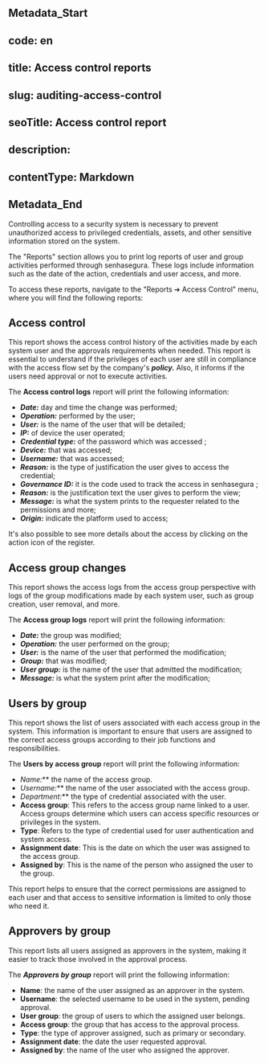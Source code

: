 ## Metadata_Start 
## code: en
## title: Access control reports 
## slug: auditing-access-control 
## seoTitle: Access control report 
## description:  
## contentType: Markdown 
## Metadata_End
Controlling access to a security system is necessary to prevent unauthorized access to privileged credentials, assets, and other sensitive information stored on the system.

The "Reports" section allows you to print log reports of user and group activities performed through senhasegura. These logs include information such as the date of the action, credentials and user access, and more.

To access these reports, navigate to the "Reports ➔ Access Control" menu, where you will find the following reports:

## **Access control**

This report shows the access control history of the activities made by each system user and the approvals requirements when needed. This report is essential to understand if the privileges of each user are still in compliance with the access flow set by the company's ***policy.*** Also, it informs if the users need approval or not to execute activities.

The **Access control logs** report will print the following information:

- ***Date:*** day and time the change was performed;
- ***Operation:*** performed by the user;
- ***User:*** is the name of the user that will be detailed;
- ***IP:*** of device the user operated;
- ***Credential type:*** of the password which was accessed ;
- ***Device:*** that was accessed;
- ***Username:*** that was accessed;
- ***Reason:*** is the type of justification the user gives to access the credential;
- ***Governance ID:*** it is the code used to track the access in senhasegura ;
- ***Reason:*** is the justification text the user gives to perform the view;
- ***Message:*** is what the system prints to the requester related to the permissions and more;
- ***Origin:*** indicate the platform used to access;

It's also possible to see more details about the access by clicking on the action icon of the register.

## **Access group changes**

This report shows the access logs from the access group perspective with logs of the group modifications made by each system user, such as group creation, user removal, and more.

The **Access group logs** report will print the following information:

- ***Date:*** the group was modified;
- ***Operation:*** the user performed on the group;
- ***User:*** is the name of the user that performed the modification;
- ***Group:*** that was modified;
- ***User group:*** is the name of the user that admitted the modification;
- ***Message:*** is what the system print after the modification;

## Users by group

This report shows the list of users associated with each access group in the system. This information is important to ensure that users are assigned to the correct access groups according to their job functions and responsibilities.

The **Users by access group** report will print the following information:

- **Name*:*** the name of the access group.
- **Username*:*** the name of the user associated with the access group.
- **Department*:*** the type of credential associated with the user.
- **Access group**: This refers to the access group name linked to a user. Access groups determine which users can access specific resources or privileges in the system.
- **Type**: Refers to the type of credential used for user authentication and system access.
- **Assignment date**: This is the date on which the user was assigned to the access group.
- **Assigned by**: This is the name of the person who assigned the user to the group.

This report helps to ensure that the correct permissions are assigned to each user and that access to sensitive information is limited to only those who need it.


## Approvers by group

This report lists all users assigned as approvers in the system, making it easier to track those involved in the approval process.

The ***Approvers by group*** report will print the following information:

- **Name**: the name of the user assigned as an approver in the system.
- **Username**: the selected username to be used in the system, pending approval.
- **User group**: the group of users to which the assigned user belongs.
- **Access group**: the group that has access to the approval process.
- **Type**: the type of approver assigned, such as primary or secondary.
- **Assignment date**: the date the user requested approval.
- **Assigned by**: the name of the user who assigned the approver.
